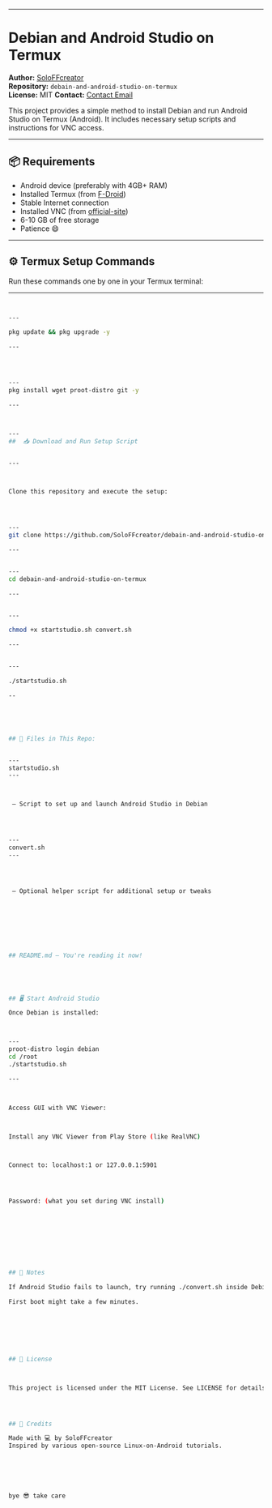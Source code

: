 


---

# Debian and Android Studio on Termux

**Author:** [SoloFFcreator](https://github.com/SoloFFcreator)  
**Repository:** `debain-and-android-studio-on-termux`  
**License:** MIT
**Contact:** [Contact Email](infosoloaihub@gmail.com)

This project provides a simple method to install Debian and run Android Studio on Termux (Android). It includes necessary setup scripts and instructions for VNC access.

---

## 📦 Requirements

- Android device (preferably with 4GB+ RAM)
- Installed Termux (from [F-Droid](https://f-droid.org/en/packages/com.termux/))
- Stable Internet connection
- Installed VNC (from [official-site](https://www.realvnc.com/en/connect/download/viewer/?lai_vid=OXjNbBn4GhNv&lai_sr=10-14&lai_sl=l/))
- 6-10 GB of free storage
- Patience 😄

---



## ⚙️ Termux Setup Commands






Run these commands one by one in your Termux terminal:




----


```bash


---

pkg update && pkg upgrade -y

---




---
pkg install wget proot-distro git -y

---



---
##  📥 Download and Run Setup Script


---



Clone this repository and execute the setup:




---
git clone https://github.com/SoloFFcreator/debain-and-android-studio-on-termux.git

---


---
cd debain-and-android-studio-on-termux

---


---

chmod +x startstudio.sh convert.sh

---


---

./startstudio.sh

--





## 🧰 Files in This Repo:


---
startstudio.sh
---



 – Script to set up and launch Android Studio in Debian




---
convert.sh
---




 – Optional helper script for additional setup or tweaks








## README.md – You're reading it now!





## 🖥️ Start Android Studio

Once Debian is installed:



---
proot-distro login debian
cd /root
./startstudio.sh

---



Access GUI with VNC Viewer:



Install any VNC Viewer from Play Store (like RealVNC)



Connect to: localhost:1 or 127.0.0.1:5901




Password: (what you set during VNC install)









## 📌 Notes

If Android Studio fails to launch, try running ./convert.sh inside Debian.

First boot might take a few minutes.







## 📄 License



This project is licensed under the MIT License. See LICENSE for details.




## 🙏 Credits

Made with 💻 by SoloFFcreator
Inspired by various open-source Linux-on-Android tutorials.






bye 😎 take care 
